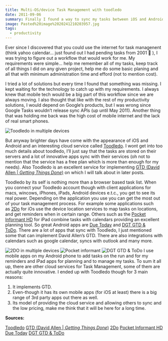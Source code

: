 ```yaml
---
title: Multi-OS/device Task Management with toodledo
date: 2011-09-06
summary: Finally I found a way to sync my tasks between iOS and Android
image: Pasted%20image%2020241210203957.jpg
tags:
  - productivity
---
```

Ever since I discovered that you could use the internet for task managenent (think yahoo calendar… just found out I had pending tasks from 2001 🙂 ), I was trying to figure out a workflow that would work for me. My requirements were simple… help me remember all of my tasks, keep track of all things I did on any given project, help me do some basic planing and all that with minimum administration time and efford (not to mention cost).

I tried a lot of solutions but every time I found that something was missing. I kept waiting for the technology to catch up with my requirements. I always knew that mobile tech would be a big part of this workflow since we are always moving. I also thought that like with the rest of my productivity solutions, I would depend on Google’s products, but I was wrong since Google Tasks wouldn’t release sync APIs (up until May 2011). Another thing that was holding me back was the high cost of mobile internet and the lack of real smart phones.

![Toodledo in multiple devices](../../img/Pasted%20image%2020241210204026.png)


But anyway brighter days have come with the appearance of iOS and Android and an interesting cloud service called [Toodledo](http://www.toodledo.com/). I wont get into too much details about toodledo, I’ll just say that the tasks are stored on their servers and a lot of innovative apps sync with their services (oh not to mention that the service has a free plan which is more than enough for my needs). Also Toodledo is an excellent service for implementing [GTD (David Allen | _Getting Things Done_)](http://www.davidco.com/) on which I will talk about in later posts.

Toodledo by its self is nothing more than a browser based task list. When you connect your Toodledo account though with client applications for macs, wincows, iPhones, iPads, Android devices e.t.c., you get to see its real power. Depending on the application you use you can get the most out of your task management process. For example some applications such as [2Do](http://www.2doapp.com/) for iOs use the device location services to map tasks on locations, and get reminders when in certain range. Others such as the [Pocket Informant HD](http://www.pocketinformant.com/products_info.php?p_id=pocketinformant_ipad) for iPad combine tasks with calendars providing an excellent planning tool. So great Android apps are [Due Today](http://www.lakeridgesoftware.com/products/android/DueToday/) and [DGT GTD & ToDo](https://market.android.com/details?id=com.dg.gtd.android.lite&hl=en). There are a lot of apps that sync with Toodledo, I just mentioned some that can implement David Allen’s GTD. There are also integrations with calendars such as google calendar, syncs with outlook and many more.

![2DO in multiple devices](../../img/Pasted%20image%2020241210204130.png)
![Pocket informant](../../img/Pasted%20image%2020241210204204.png)
![DGT GTD & ToDo](../../img/Pasted%20image%2020241210204234.png)
I use mobile apps on my Android phone to add tasks on the run and for my reminders and iPad apps for planning and to manage my tasks. To sum it all up, there are other cloud services for Task Management, some of them are actually quite innovative. I ended up with Toodledo though for 3 main reasons:
1. It implements GTD.
2. Even-though it has its own mobile apps (for iOS at least) there is a big range of 3rd party apps out there as well.
3. Its model of providing the cloud service and allowing others to sync and the low pricing, make me think that it will be here for a long time.

**Sources:**

[Toodledo](http://www.toodledo.com/)
[GTD (David Allen | _Getting Things Done_)](http://www.davidco.com/)
[2Do](http://www.2doapp.com/)
[Pocket Informant HD](http://www.pocketinformant.com/products_info.php?p_id=pocketinformant_ipad)
[Due Today](http://www.lakeridgesoftware.com/products/android/DueToday/)
[DGT GTD & ToDo](https://market.android.com/details?id=com.dg.gtd.android.lite&hl=en)